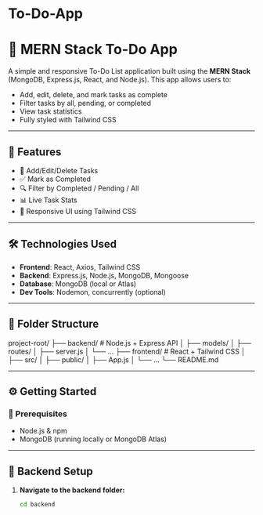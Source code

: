 # To-Do-App

# 📝 MERN Stack To-Do App

A simple and responsive To-Do List application built using the **MERN Stack** (MongoDB, Express.js, React, and Node.js). This app allows users to:

- Add, edit, delete, and mark tasks as complete
- Filter tasks by all, pending, or completed
- View task statistics
- Fully styled with Tailwind CSS

---

## 🚀 Features

- 🧠 Add/Edit/Delete Tasks
- ✅ Mark as Completed
- 🔍 Filter by Completed / Pending / All
- 📊 Live Task Stats
- 🌈 Responsive UI using Tailwind CSS

---

## 🛠️ Technologies Used

- **Frontend**: React, Axios, Tailwind CSS
- **Backend**: Express.js, Node.js, MongoDB, Mongoose
- **Database**: MongoDB (local or Atlas)
- **Dev Tools**: Nodemon, concurrently (optional)

---

## 📁 Folder Structure

project-root/
├── backend/ # Node.js + Express API
│ ├── models/
│ ├── routes/
│ ├── server.js
│ └── ...
├── frontend/ # React + Tailwind CSS
│ ├── src/
│ ├── public/
│ ├── App.js
│ └── ...
└── README.md


---

## ⚙️ Getting Started

### 📌 Prerequisites

- Node.js & npm
- MongoDB (running locally or MongoDB Atlas)

---

## 🧩 Backend Setup

1. **Navigate to the backend folder:**
   ```bash
   cd backend
